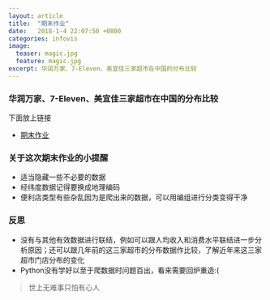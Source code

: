```yaml
---
layout: article
title:  "期末作业"
date:   2018-1-4 22:07:50 +0800
categories: infovis
image:
  teaser: magic.jpg
  feature: magic.jpg
excerpt: 华润万家、7-Eleven、美宜佳三家超市在中国的分布比较
---
```


### 华润万家、7-Eleven、美宜佳三家超市在中国的分布比较

下面放上链接

- [期末作业](https://public.tableau.com/profile/loong#!/vizhome/2_2315/2_1)


### 关于这次期末作业的小提醒
- 适当隐藏一些不必要的数据
- 经纬度数据记得要换成地理编码
- 便利店类型有些杂乱因为是爬出来的数据，可以用编组进行分类变得干净

### 反思
- 没有与其他有效数据进行联结，例如可以跟人均收入和消费水平联结进一步分析原因；还可以跟几年前的这三家超市的分布数据作比较，了解近年来这三家超市门店分布的变化
- Python没有学好以至于爬数据时问题百出，看来需要回炉重造:(
 
> 世上无难事只怕有心人